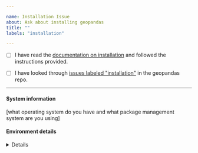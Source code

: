 ```yaml
---

name: Installation Issue 
about: Ask about installing geopandas 
title: ""
labels: "installation"

---
```


- [ ] I have read the [documentation on installation](https://geopandas.org/install.html) and followed the instructions provided.

- [ ] I have looked through [issues labeled "installation"](https://github.com/geopandas/geopandas/labels/installation) in the geopandas repo.

---

#### System information

[what operating system do you have and what package management system are you
using]

#### Environment details

<details>

[if using conda, paste the output of `conda info` and `conda list`; if using
pip, `pip freeze`] 

</details>

